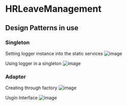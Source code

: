 # HRLeaveManagement

## Design Patterns in use

### Singleton

Setting logger instance into the static services
![image](https://github.com/rescatado182/HRLeaveManagement.Clean/assets/3597508/c80ec5a9-08e6-4a1e-9f9d-482729d47e5c)

Using logger in a singleton
![image](https://github.com/rescatado182/HRLeaveManagement.Clean/assets/3597508/e6b3bf1b-93f4-49c0-8d92-32568ef681a4)


### Adapter

Creating through factory
![image](https://github.com/rescatado182/HRLeaveManagement.Clean/assets/3597508/b8b4df94-fdf3-4fe2-a87f-072936f88232)

Usgin Interface
![image](https://github.com/rescatado182/HRLeaveManagement.Clean/assets/3597508/6be4a7ae-f306-47b7-8a56-644c907e827e)


